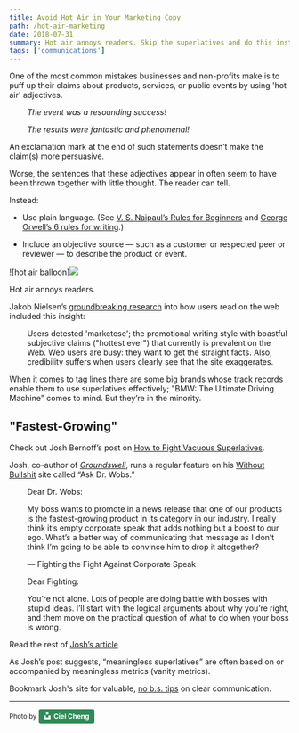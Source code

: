 ```yaml
---
title: Avoid Hot Air in Your Marketing Copy
path: /hot-air-marketing
date: 2018-07-31
summary: Hot air annoys readers. Skip the superlatives and do this instead.
tags: ['communications']
---
```


One of the most common mistakes businesses and non-profits make is to puff up their claims about products, services, or public events by using 'hot air' adjectives.

<div style="padding-left: 2.3em;"><em>The event was a resounding success!</em></p></div>

<div style="padding-left: 2.3em;"><p><em>The results were fantastic and phenomenal!</em></p></div>

An exclamation mark at the end of such statements doesn’t make the claim(s) more persuasive.

Worse, the sentences that these adjectives appear in often seem to have been thrown together with little thought. The reader can tell.

Instead:

* Use plain language. (See <a href="https://lithub.com/ten-rules-of-writing/" target="blank">V. S. Naipaul’s Rules for Beginners</a> and <a href="https://infusion.media/blog/george-orwells-six-rules-for-writing/" target="blank">George Orwell’s 6 rules for writing</a>.)

* Include an objective source — such as a customer or respected peer or reviewer — to describe the product or event. 

![hot air balloon]<img src="https://unsplash.com/photos/VRTcPxPS">

Hot air annoys readers.

Jakob Nielsen’s <a href="https://www.nngroup.com/articles/how-users-read-on-the-web/" target="blank">groundbreaking research</a> into how users read on the web included this insight:

<div style="padding-left: 2.3em;"><p>Users detested 'marketese'; the promotional writing style with boastful subjective claims ("hottest ever") that currently is prevalent on the Web. Web users are busy: they want to get the straight facts. Also, credibility suffers when users clearly see that the site exaggerates.</p></div>

When it comes to tag lines there are some big brands whose track records enable them to use superlatives effectively; "BMW: The Ultimate Driving Machine" comes to mind. But they’re in the minority.

## "Fastest-Growing"

Check out Josh Bernoff’s post on <a href="https://withoutbullshit.com/blog/fight-vacuous-superlatives-dr-wobs" target="blank">How to Fight Vacuous Superlatives</a>. 

Josh, co-author of <a href="https://www.amazon.com/Groundswell-Winning-Transformed-Social-Technologies/dp/1422125009/" target="blank"><em>Groundswell</em></a>, runs a regular feature on his <a href="https://withoutbullshit.com/" target="blank">Without Bullshit</a> site called “Ask Dr. Wobs.”

<div style="padding-left: 2.3em;">
Dear Dr. Wobs:

My boss wants to promote in a news release that one of our products is the fastest-growing product in its category in our industry. I really think it’s empty corporate speak that adds nothing but a boost to our ego. What’s a better way of communicating that message as I don’t think I’m going to be able to convince him to drop it altogether?

— Fighting the Fight Against Corporate Speak

Dear Fighting:

You’re not alone. Lots of people are doing battle with bosses with stupid ideas. I’ll start with the logical arguments about why you’re right, and them move on the practical question of what to do when your boss is wrong.</div>

Read the rest of <a href="https://withoutbullshit.com/blog/fight-vacuous-superlatives-dr-wobs" target="blank">Josh’s article</a>. 

As Josh’s post suggests, “meaningless superlatives” are often based on or accompanied by meaningless metrics (vanity metrics). 

Bookmark Josh's site for valuable, <a href="https://withoutbullshit.com/" target="blank">no b.s. tips</a> on clear communication. 
<hr>
<p><small>Photo by</small> <a style="background-color:seagreen;color:white;text-decoration:none;padding:4px 6px;font-family:-apple-system, BlinkMacSystemFont, &quot;San Francisco&quot;, &quot;Helvetica Neue&quot;, Helvetica, Ubuntu, Roboto, Noto, &quot;Segoe UI&quot;, Arial, sans-serif;font-size:12px;font-weight:bold;line-height:1.2;display:inline-block;border-radius:3px" href="https://unsplash.com/@catiall?utm_medium=referral&amp;utm_campaign=photographer-credit&amp;utm_content=creditBadge" target="_blank" rel="noopener noreferrer" title="Download free do whatever you want high-resolution photos from Ciel Cheng"><span style="display:inline-block;padding:2px 3px"><svg xmlns="http://www.w3.org/2000/svg" style="height:12px;width:auto;position:relative;vertical-align:middle;top:-2px;fill:white" viewBox="0 0 32 32"><title>unsplash-logo</title><path d="M10 9V0h12v9H10zm12 5h10v18H0V14h10v9h12v-9z"></path></svg></span><span style="display:inline-block;padding:2px 3px">Ciel Cheng</span></a></p>
